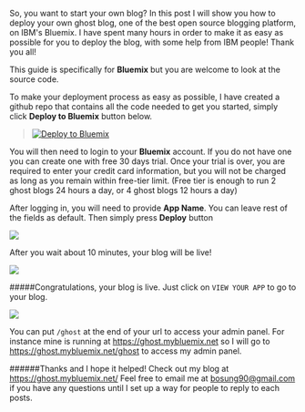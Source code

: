 So, you want to start your own blog? In this post I will show you how to deploy your own ghost blog, one of the best open source blogging platform, on IBM's Bluemix. I have spent many hours in order to make it as easy as possible for you to deploy the blog, with some help from IBM people! Thank you all!

This guide is specifically for **Bluemix** but you are welcome to look at the source code.

To make your deployment process as easy as possible, I have created a github repo that contains all the code needed to get you started, simply click **Deploy to Bluemix** button below.
> [![Deploy to Bluemix](https://bluemix.net/deploy/button.png)](https://bluemix.net/deploy?repository=https://github.com/vivchen/viv-test-ghost)

You will then need to login to your **Bluemix** account. If you do not have one you can create one with free 30 days trial. Once your trial is over, you are required to enter your credit card information, but you will not be charged as long as you remain within free-tier limit. (Free tier is enough to run 2 ghost blogs 24 hours a day, or 4 ghost blogs 12 hours a day)

After logging in, you will need to provide **App Name**.
You can leave rest of the fields as default.
Then simply press **Deploy** button

![](https://c4fb4c2f-54ba-49b6-b4ed-acb141ced43e-bluemix.cloudant.com/ghost-ghost-images/Screen-Shot-2016-05-24-at-11-38-10-AM/content/images/2016/05/Screen-Shot-2016-05-24-at-11-38-10-AM.png)

After you wait about 10 minutes, your blog will be live!

![](https://c4fb4c2f-54ba-49b6-b4ed-acb141ced43e-bluemix.cloudant.com/ghost-ghost-images/Screen-Shot-2016-05-24-at-11-48-18-AM/content/images/2016/05/Screen-Shot-2016-05-24-at-11-48-18-AM.png)

#####Congratulations, your blog is live. Just click on `VIEW YOUR APP` to go to your blog.

![](https://c4fb4c2f-54ba-49b6-b4ed-acb141ced43e-bluemix.cloudant.com/ghost-ghost-images/Screen-Shot-2016-05-24-at-11-49-30-AM/content/images/2016/05/Screen-Shot-2016-05-24-at-11-49-30-AM.png)

You can put `/ghost` at the end of your url to access your admin panel. For instance mine is running at https://ghost.mybluemix.net so I will go to https://ghost.mybluemix.net/ghost to access my admin panel.

######Thanks and I hope it helped!
Check out my blog at https://ghost.mybluemix.net/
Feel free to email me at bosung90@gmail.com if you have any questions until I set up a way for people to reply to each posts.
